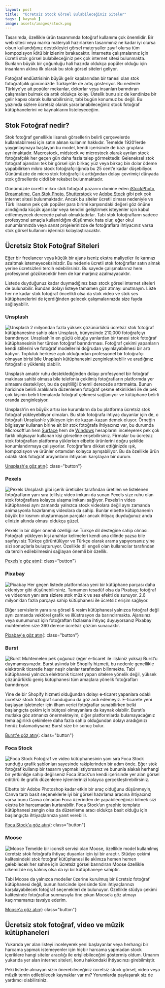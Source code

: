 ```yaml
---
layout: post
title:  "Ücretsiz Stock Görsel Bulabileceğiniz Siteler"
tags: [ kaynak ]
image: assets/images/stock.png
---
```

Tasarımda, özellikle ürün tasarımında fotoğraf kullanımı çok önemlidir. Bir web sitesi veya marka materyali hazırlarken tasarımınız ne kadar iyi olursa olsun kullandığınız destekleyici görsel materyaller zayıf olursa tüm kompozisyon kötü bir izlenim bırakacaktır. İnternette çalışmalarınız için ücretli stok görsel bulabileceğiniz pek çok internet sitesi bulunmakta. Bunların büyük bir çoğunluğu hali hazırda oldukça popüler olduğu için insanların aklına ilk olarak bu stok görsel siteleri geliyor.

Fotoğraf endüstrisinin büyük gelir kapılarından bir tanesi olan stok fotoğrafçılık günümüzde Türkiye’de de artış gösteriyor. Bu nedenle Türkiye’ye ait popüler mekanlar, dekorlar veya insanları barındıran çalışmaları bulmak da artık oldukça kolay. Üstelik bunu siz de kendinize bir gelir kapısı olarak kullanabilirsiniz, tabi bugün konumuz bu değil. Bu yazımda sizlere ücretsiz olarak yararlanabileceğiniz stock fotoğraf kütüphanelerini ve kaynaklarını listeleyeceğim.

## Stok Fotoğraf nedir?
Stok fotoğraf genellikle lisanslı görsellerin belirli çerçevelerde kullanılabilmesi için satın alınan kullanım hakkıdır. Temelde 1920’lerde yaygınlaşmaya başlayan bu model, kendi içerisinde de bazı gruplara ayrılmaktadır. Macrostock, midstock ve microstock olarak ayrılan stock fotoğrafçılık her geçen gün daha fazla talep görmektedir. Geleneksel stok fotoğraf ajansları tek bir görsel için birkaç yüz veya birkaç bin dolar ödeme yapabilirken mikro stock fotoğrafçılığında bu 25 cent’e kadar düşebiliyor. Günümüzde de micro stok fotoğrafçılık arttığından dolayı çevrimiçi dünyada stok görsellerde ciddi bir rekabet bulunmaktadır.

Günümüzde ücretli mikro stok fotoğraf pazarını domine eden [iStockPhoto](https://www.istockphoto.com), [Dreamstime](https://www.dreamstime.com), [Can Stok Photo](https://www.canstockphoto.com), [Shutterstock](https://www.shutterstock.com) ve [Adobe Stock](https://stock.adobe.com) gibi pek çok internet sitesi bulunmaktadır. Ancak bu siteler ücretli olması nedeniyle ve Türk lirasının pek çok popüler para birimi karşısındaki değeri göz önüne alındığında küçük ajanslar veya kendini geliştirmek isteyenler için kabul edilemeyecek derecede pahalı olmaktadırlar. Tabi stok fotoğrafların sadece profesyonel amaçla kullanıldığını düşünmek hata olur, eğer okul sunumlarınızda veya sanat projelerinizde de fotoğraflara ihtiyacınız varsa stok görsel kullanımı işlerinizi kolaylaştıracaktır.

## Ücretsiz Stok Fotoğraf Siteleri
Eğer bir freelancer veya küçük bir ajans iseniz ekstra maliyetler ile karınızı azaltmak istemeyeceksinizdir. Bu nedenle ücretli stok fotoğraflar satın almak yerine ücretsizleri tercih edebilirsiniz. Bu sayede çalışmalarınız hem profesyonel gözükecektir hem de kar marjınız azalmayacaktır.

Listede duyduğunuz kadar duymadığınız bazı stock görsel internet siteleri de bulunabilir. Bundan dolayı listeye tamamen göz atmayı unutmayın. Liste her ne kadar stok fotoğraf öncelikli olsa da stok video ve stok ses kütüphanelerini de içerdiğinden gelecek çalışmalarınızda size fayda sağlayabilir.

### Unsplash
![Unsplash](/assets/images/unsplash.png)
2 milyondan fazla yüksek çözünürlüklü ücretsiz stok fotoğraf kütüphanesine sahip olan Unsplash, bünyesinde 210,000 fotoğrafçıyı barındırıyor. Unsplash’in en güçlü olduğu yanlardan bir tanesi stok fotoğraf kütüphanesinin her türden fotoğraf barındırması. Fotoğraf çekimi yapanların kendi stillerini ve fotoğraf modellerini doğrudan yayınlayabilmesi bir artı katıyor. Topluluk herkese açık olduğundan profesyonel bir fotoğrafçı olmayan birisi bile Unsplash kütüphanesini zenginleştirebilir ve aradığınız fotoğrafı o yüklemiş olabilir.

Unsplash amatör ruhu desteklediğinden dolayı profesyonel bir fotoğraf makinası sahibi olmasa bile telefonla çekilmiş fotoğrafların platformda yer almasını destekliyor, bu da çeşitliliği önemli derecede arttırmakta. Bunun haricinde belirli aralıklarla düzenlenen fotoğraf çekme etkinlikleri ile de pek çok kişinin belirli temalarda fotoğraf çekmesi sağlanıyor ve kütüphane belirli oranda zenginleşiyor.

Unsplash’in en büyük artısı ise kurumların da bu platforma ücretsiz stok fotoğraf yükleyebiliyor olmaları. Bu stok fotoğrafa ihtiyaç duyanlar için de, o fotoğrafı Unsplash’e yükleyen için de kazan-kazan demek oluyor. Örneğin bilgisayar kullanan birine ait bir stok fotoğrafa ihtiyacınız var, bu durumda Microsoft’un hem [Surface](https://unsplash.com/@surface) hem de [Windows](https://unsplash.com/@windows) hesaplarını inceleyerek pek çok farklı bilgisayar kullanan kişi görseline erişebilirsiniz. Firmalar bu ücretsiz stok fotoğrafları platforma yüklerken elbette ürünlerini doğru şekilde konumlandırmaya çalışıyorlar. Fotoğraflara dikkat ettiğinizde ışık, kompozisyon ve ürünler ortamdan kolayca ayrışabiliyor. Bu da özellikle ürün odaklı stok fotoğraf arayanların ihtiyacını karşılayan bir durum.

[Unsplash'e göz atın](https://unsplash.com){: class="button"}

### Pexels
![Pexels](/assets/images/pexels.png)
Unsplash gibi içerik üreticiler tarafından üretilen ve listelenen fotoğrafların yanı sıra telifsiz video imkanı da sunan Pexels size  ruhu olan stok fotoğraflara kolayca ulaşma imkanı sağlıyor. Pexels’in video kütüphanesi aynı zamanda yalnızca stock videolara değil aynı zamanda animasyonla hazırlanmış videolara da sahip. Bunlar elbette kütüphanenin büyük bir kısmını oluşturmayan parçalar ancak ihtiyaç duyduğunuz anda elinizin altında olması oldukça güzel.

Pexels’in bir diğer önemli özelliği ise Türkçe dil desteğine sahip olması. Fotoğrafı yükleyen kişi anahtar kelimeleri kendi ana dilinde yazsa bile sayfayı siz Türkçe görüntülüyor ve Türkçe olarak arama yapıyorsanız yine sizi sonuçlarla buluşturuyor. Özellikle dil engeli olan kullanıcılar tarafından da tercih edilebilmesini sağlayan önemli bir özellik.

[Pexels'e göz atın](https://pexels.com){: class="button"}

### Pixabay
![Pixabay](/assets/images/pixabay.png)
Her geçen listede platformlara yeni bir kütüphane parçası daha ekleniyor gibi düşünebilirsiniz. Tamamen tesadüf olsa da Pixabay; fotoğraf ve videonun yanı sıra sizlere stok müzik ve ses efekti de sunuyor. 2.6 milyon’dan fazla parçaya sahip kütüphanesi ile ücretsiz erişim sağlıyor.

Diğer servislerin yanı sıra görsel & resim kütüphanesi yalnızca fotoğraf değil aynı zamanda vektörel grafik ve illüstrasyon da barındırmakta. Ajansınız veya sunumunuz için fotoğraftan fazlasına ihtiyaç duyuyorsanız Pixabay muhtemelen size 360 derece ücretsiz çözüm sunacaktır.

[Pixabay'e göz atın](https://pixabay.com){: class="button"}

### Burst
![Burst](/assets/images/burst.png)
Muhtemelen pek çoğunuz (eğer e-ticaret ile ilişkiniz yoksa) Burst’u duymamışsınızdır. Burst aslında bir Shopify hizmeti, bu nedenle genellikle elektronik ticaretle haşır neşir olanlar tarafından bilinmekte. Tabi kütüphanesi yalnızca elektronik ticaret yapan sitelere yönelik değil, yüksek çözünürlüklü geniş kütüphanesi tüm amaçlara yönelik fotoğrafları barındırıyor.

Yine de bir Shopify hizmeti olduğundan dolayı e-ticaret yapanlara odaklı ücretsiz stock fotoğraf sunduğunu da göz ardı edemeyiz. E-ticarete yeni başlayan işletmeler için ilham verici fotoğraflar sunabilirken belki başlangıçta çekim için bütçesi olmayanlara da kaynak olabilir. Burst’a mutlaka göz atmanızı önermekteyim, diğer platformlarda bulamayacağınız tema ağırlıklı çekimlere daha fazla sahip olduğundan dolayı aradığınızı henüz bulamadıysanız Burst size bir sonuç bulur.

[Burst'e göz atın](https://brust.shopify.com){: class="button"}

### Foca Stock
![Foca Stock](/assets/images/foca-stock.png)
Fotoğraf ve video kütüphanesinin yanı sıra Foca Stock sunduğu grafik şablonları sayesinde rakiplerinden bir adım önde. Eğer stok fotoğraf kullanıp bir tasarım yapmak istiyorsanız ve bununla alakalı herhangi bir yetkinliğe sahip değilseniz Foca Stock’un kendi içerisinde yer alan görsel editörü ile grafik düzenleme işlemlerinizi kolayca gerçekleştirebilirsiniz.

Elbette bir Adobe Photoshop kadar etkin bir araç olduğunu düşünmeyin, Canva tarzı basit seçeneklerle iyi bir görsel hazırlama aracına ihtiyacınız varsa bunu Canva olmadan Foca üzerinden de yapabileceğinizi bilmek sizi ekstra bir harcamadan kurtarabilir. Foca Stock’un graphic template kütüphanesi zengin olsa da düzenleme aracı oldukça basit olduğu için başlangıçta ihtiyaçlarınıza yanıt verebilir.

[Foca Stock'a göz atın](https://focastock.com){: class="button"}

### Moose
![Moose](/assets/images/moose.png)
Temelde bir icons8 servisi olan Moose, özellikle model kullanılmış ücretsiz stok fotoğrafa ihtiyaç duyanlar için iyi bir araçtır. Stüdyo çekimi kalitesindeki stok fotoğraf kütüphanesi ile aklınıza hemen hemen gelebilecek her sahne için ücretsiz görsel barındıran Moose özellikle ülkemizde niş kalmış olsa da iyi bir kütüphaneye sahiptir.

Tabi Moose da yalnızca modeller üzerine kurulmuş bir ücretsiz fotoğraf kütüphanesi değil, bunun haricinde içerisinde tüm ihtiyaçlarınızı karşılayabilecek fotoğraf seçenekleri de bulunuyor. Özellikle stüdyo çekimi kalitesinde fotoğraflar sunmasıyla öne çıkan Moose’a göz atmayı kaçırmamanızı tavsiye ederim.

[Moose'a göz atın](https://https://icons8.com/photos){: class="button"}

## Ücretsiz stok fotoğraf, video ve müzik kütüphaneleri
Yukarıda yer alan listeyi inceleyerek yeni başlayanlar veya herhangi bir harcama yapmak istemeyenler için hiçbir harcama yapmadan stock içeriklere hangi siteler aracılığı ile erişilebileceğini göstermiş oldum. Umarım yukarıda yer alan internet siteleri, konu hakkındaki ihtiyacınızı girebilmiştir.

Peki listede almayan sizin önerebileceğiniz ücretsiz stock görsel, video veya müzik temin edilebilecek kaynaklar var mı? Yorumlarda paylaşarak siz de yardımcı olabilirsiniz.